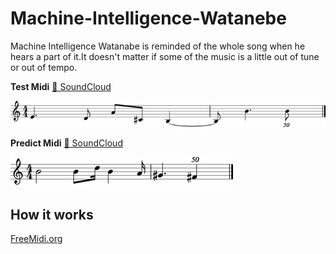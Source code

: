 # Machine-Intelligence-Watanebe

Machine Intelligence Watanabe is reminded of the whole song when he hears a part of it.It doesn't matter if some of the music is a little out of tune or out of tempo.

**Test Midi** [🎵 SoundCloud](https://soundcloud.com/toshio-ohta/testmidi)

![testMidi.png](https://github.com/PonDad/Machine-Intelligence-Watanebe/blob/master/data/testMidi.png)

**Predict Midi** [🎵 SoundCloud](https://soundcloud.com/toshio-ohta/predictmidi)

![predictMidi.png](https://github.com/PonDad/Machine-Intelligence-Watanebe/blob/master/data/predictMidi.png)

## How it works



[FreeMidi.org](https://freemidi.org/download3-1118-norwegian-wood-beatles)